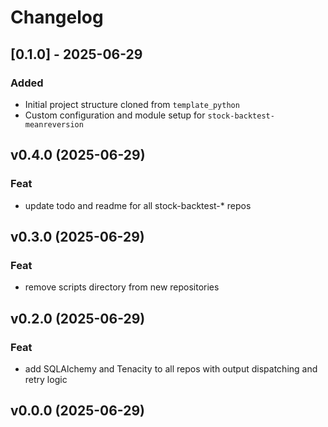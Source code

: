# Changelog

## [0.1.0] - 2025-06-29

### Added

- Initial project structure cloned from `template_python`
- Custom configuration and module setup for `stock-backtest-meanreversion`

## v0.4.0 (2025-06-29)

### Feat

- update todo and readme for all stock-backtest-* repos

## v0.3.0 (2025-06-29)

### Feat

- remove scripts directory from new repositories

## v0.2.0 (2025-06-29)

### Feat

- add SQLAlchemy and Tenacity to all repos with output dispatching and retry logic

## v0.0.0 (2025-06-29)
